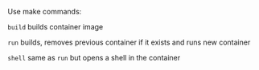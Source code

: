 Use make commands:

`build` builds container image

`run` builds, removes previous container if it exists and runs new container

`shell` same as `run` but opens a shell in the container